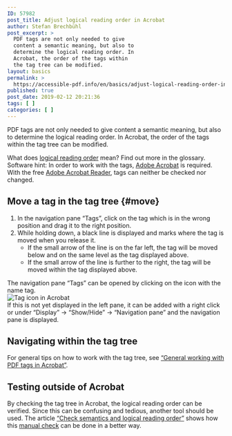 ```yaml
---
ID: 57982
post_title: Adjust logical reading order in Acrobat
author: Stefan Brechbühl
post_excerpt: >
  PDF tags are not only needed to give
  content a semantic meaning, but also to
  determine the logical reading order. In
  Acrobat, the order of the tags within
  the tag tree can be modified.
layout: basics
permalink: >
  https://accessible-pdf.info/en/basics/adjust-logical-reading-order-in-acrobat/
published: true
post_date: 2019-02-12 20:21:36
tags: [ ]
categories: [ ]
---
```

PDF tags are not only needed to give content a semantic meaning, but also to determine the logical reading order. In Acrobat, the order of the tags within the tag tree can be modified.

<aside class="note-block">What does <a href="https://accessible-pdf.info/en/glossary/#logical-reading-order">logical reading order</a> mean? Find out more in the glossary.</aside>

<aside class="note-block">Software hint: In order to work with the tags, <a href="https://acrobat.adobe.com/uk/en/acrobat.html">Adobe Acrobat</a> is required. With the free <a href="https://get.adobe.com/reader/">Adobe Acrobat Reader</a>, tags can neither be checked nor changed.</aside>

## Move a tag in the tag tree {#move}

1. In the navigation pane “Tags”, click on the tag which is in the wrong position and drag it to the right position.
2. While holding down, a black line is displayed and marks where the tag is moved when you release it. 
	- If the small arrow of the line is on the far left, the tag will be moved below and on the same level as the tag displayed above.
	- If the small arrow of the line is further to the right, the tag will be moved within the tag displayed above.

<aside class="note-block">The navigation pane “Tags” can be opened by clicking on the icon with the name tag.<br><img src="https://accessible-pdf.info/content/uploads/tag-icon.png" alt="Tag icon in Acrobat"><br>If this is not yet displayed in the left pane, it can be added with a right click or under “Display” → “Show/Hide” → “Navigation pane” and the navigation pane is displayed.</aside>

## Navigating within the tag tree

For general tips on how to work with the tag tree, see [“General working with PDF tags in Acrobat”](https://accessible-pdf.info/en/basics/general-working-with-pdf-tags-in-acrobat/).

## Testing outside of Acrobat
 
By checking the tag tree in Acrobat, the logical reading order can be verified. Since this can be confusing and tedious, another tool should be used. The article [“Check semantics and logical reading order”](https://accessible-pdf.info/en/basics/check-semantics-and-logical-reading-order/) shows how this [manual check](https://accessible-pdf.info/en/glossary/#manual-testing) can be done in a better way.
